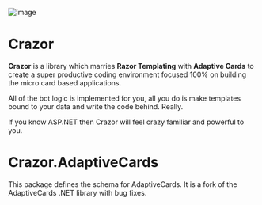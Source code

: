 
![image](https://user-images.githubusercontent.com/17789481/197238565-e3f895d0-6def-4d41-aba2-721d5432b1ef.png)


# Crazor
**Crazor** is a library which marries **Razor Templating** with **Adaptive Cards** to create a super productive 
coding environment focused 100% on building the micro card based applications.

All of the bot logic is implemented for you, all you do is make templates bound to your data and write
the code behind.  Really. 

If you know ASP.NET then Crazor will feel crazy familiar and powerful to you.

# Crazor.AdaptiveCards
This package defines the schema for AdaptiveCards. It is a fork of the AdaptiveCards .NET library with bug fixes.